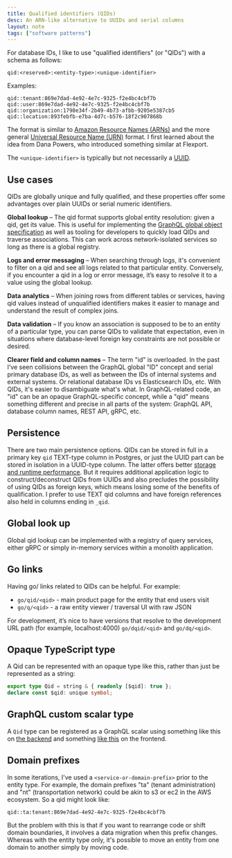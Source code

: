 ```yaml
---
title: Qualified identifiers (QIDs)
desc: An ARN-like alternative to UUIDs and serial columns
layout: note
tags: ["software patterns"]
---
```


For database IDs, I like to use "qualified identifiers" (or "QIDs") with a schema as follows:

```
qid:<reserved>:<entity-type>:<unique-identifier>
```

Examples:

```
qid::tenant:869e7dad-4e92-4e7c-9325-f2e4bc4cbf7b
qid::user:869e7dad-4e92-4e7c-9325-f2e4bc4cbf7b
qid::organization:1798e34f-2b49-4b73-afbb-9205e5387cb5
qid::location:893febfb-e7ba-4d7c-b576-18f2c907868b
```

The format is similar to [Amazon Resource Names (ARNs)](https://docs.aws.amazon.com/general/latest/gr/aws-arns-and-namespaces.html) and the more general [Universal Resource Name (URN)](https://en.wikipedia.org/wiki/Uniform_Resource_Name) format. I first learned about the idea from Dana Powers, who introduced something similar at Flexport.

The `<unique-identifier>` is typically but not necessarily a [UUID](https://en.wikipedia.org/wiki/Universally_unique_identifier).

## Use cases

QIDs are globally unique and fully qualified, and these properties offer some advantages over plain UUIDs or serial numeric identifiers.

**Global lookup** – The qid format supports global entity resolution: given a qid, get its value. This is useful for implementing the [GraphQL global object specification](https://graphql.org/learn/global-object-identification/) as well as tooling for developers to quickly load QIDs and traverse associations. This can work across network-isolated services so long as there is a global registry.

**Logs and error messaging** – When searching through logs, it's convenient to filter on a qid and see all logs related to that particular entity. Conversely, if you encounter a qid in a log or error message, it’s easy to resolve it to a value using the global lookup.

**Data analytics** – When joining rows from different tables or services, having qid values instead of unqualified identifiers makes it easier to manage and understand the result of complex joins.

**Data validation** – If you know an association is supposed to be to an entity of a particular type, you can parse QIDs to validate that expectation, even in situations where database-level foreign key constraints are not possible or desired.

**Clearer field and column names** – The term "id" is overloaded. In the past I’ve seen collisions between the GraphQL global "ID" concept and serial primary database IDs, as well as between the IDs of internal systems and external systems. Or relational database IDs vs Elasticsearch IDs, etc. With QIDs, it's easier to disambiguate what's what. In GraphQL-related code, an "id" can be an opaque GraphQL-specific concept, while a "qid" means something different and precise in all parts of the system: GraphQL API, database column names, REST API, gRPC, etc.

## Persistence

There are two main persistence options. QIDs can be stored in full in a primary key `qid` TEXT-type column in Postgres, or just the UUID part can be stored in isolation in a UUID-type column. The latter offers better [storage and runtime performance](https://stackoverflow.com/a/44101628). But it requires additional application logic to construct/deconstruct QIDs from UUIDs and also precludes the possibility of using QIDs as foreign keys, which means losing some of the benefits of qualification. I prefer to use TEXT qid columns and have foreign references also held in columns ending in `_qid`.

## Global look up

Global qid lookup can be implemented with a registry of query services, either gRPC or simply in-memory services within a monolith application.

## Go links

Having go/ links related to QIDs can be helpful. For example:

- `go/qid/<qid>` - main product page for the entity that end users visit
- `go/q/<qid>` - a raw entity viewer / traversal UI with raw JSON

For development, it’s nice to have versions that resolve to the development URL path (for example, localhost:4000) `go/dqid/<qid>` and `go/dq/<qid>`.

## Opaque TypeScript type

A Qid can be represented with an opaque type like this, rather than just be represented as a string:

```typescript
export type Qid = string & { readonly [$qid]: true };
declare const $qid: unique symbol;
```

## GraphQL custom scalar type

A `Qid` type can be registered as a GraphQL scalar using something like this on [the backend](https://docs.nestjs.com/graphql/scalars) and something [like this](https://rescript-relay-documentation.vercel.app/docs/custom-scalars) on the frontend.

## Domain prefixes

In some iterations, I've used a `<service-or-domain-prefix>` prior to the entity type. For example, the domain prefixes "ta" (tenant administration) and "nt" (transportation network) could be akin to s3 or ec2 in the AWS ecosystem. So a qid might look like:

```
qid::ta:tenant:869e7dad-4e92-4e7c-9325-f2e4bc4cbf7b
```

But the problem with this is that if you want to rearrange code or shift domain boundaries, it involves a data migration when this prefix changes. Whereas with the entity type only, it's possible to move an entity from one domain to another simply by moving code.

